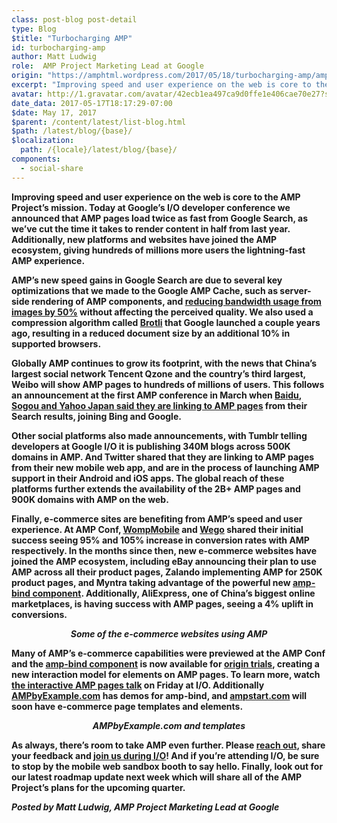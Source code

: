 ```yaml
---
class: post-blog post-detail
type: Blog
$title: "Turbocharging AMP"
id: turbocharging-amp
author: Matt Ludwig
role:  AMP Project Marketing Lead at Google
origin: "https://amphtml.wordpress.com/2017/05/18/turbocharging-amp/amp/"
excerpt: "Improving speed and user experience on the web is core to the AMP Project’s mission. Today at Google’s I/O developer conference we announced that AMP pages load twice as fast from Google Search, as we’ve cut the time it takes to render content in half from last year. Additionally, new platforms and websites have joined [&#8230;]"
avatar: http://1.gravatar.com/avatar/42ecb1ea497ca9d0ffe1e406cae70e27?s=96&d=identicon&r=G
date_data: 2017-05-17T18:17:29-07:00
$date: May 17, 2017
$parent: /content/latest/list-blog.html
$path: /latest/blog/{base}/
$localization:
  path: /{locale}/latest/blog/{base}/
components:
  - social-share
---
```


<div class="amp-wp-article-content">
<p><strong>Improving speed and user experience on the web is core to the AMP Project’s mission. Today at Google’s I/O developer conference we announced that </strong><b>AMP pages load twice as fast from Google Search, </b><strong>as</strong> <strong>we’ve cut the time it takes to render content in half from last year. Additionally, new platforms and websites have joined the AMP ecosystem, </strong><b>giving hundreds of millions more users the lightning-fast AMP experience</b><strong>.</strong></p>
<p><strong>AMP’s new speed gains in Google Search are due to several key optimizations that we made to the Google AMP Cache, such as server-side rendering of AMP components, and </strong><a href="https://developers.googleblog.com/2017/01/google-amp-cache-amp-lite-and-need-for.html"><strong>reducing bandwidth usage from images by 50%</strong></a><strong> without affecting the perceived quality. We also used a compression algorithm called </strong><a href="https://opensource.googleblog.com/2015/09/introducing-brotli-new-compression.html"><strong>Brotli</strong></a><strong> that Google launched a couple years ago, resulting in a reduced document size by an additional 10% in supported browsers.</strong></p>
<p><strong>Globally AMP continues to grow its footprint, with the news that China&#8217;s largest social network </strong><b>Tencent Qzone</b><strong> and the country&#8217;s third largest, </strong><b>Weibo</b><strong> will show AMP pages to hundreds of millions of users. This follows an announcement at the first AMP conference in March when </strong><a href="https://amphtml.wordpress.com/2017/03/07/amp-grows-its-footprint/amp/"><b>Baidu</b><strong>, </strong><b>Sogou</b><strong> and</strong><b> Yahoo Japan</b><strong> said they are linking to AMP pages</strong></a><strong> from their Search results, joining Bing and Google.</strong></p>
<p><strong>Other social platforms also made announcements, with </strong><b>Tumblr</b><strong> telling developers at Google I/O it is publishing 340M blogs across 500K domains in AMP. And </strong><b>Twitter</b><strong> shared that they are linking to AMP pages from their new mobile web app, and are in the process of launching AMP support in their Android and iOS apps. The global reach of these platforms further extends the availability of the 2B+ AMP pages and 900K domains with AMP on the web. </strong></p>
<p><strong>Finally, e-commerce sites are benefiting from AMP’s speed and user experience. At AMP Conf, </strong><a href="https://www.ampproject.org/case-studies/wompmobile/"><strong>WompMobile</strong></a><strong> and </strong><a href="https://www.ampproject.org/case-studies/wego/"><strong>Wego</strong></a><strong> shared their initial success seeing 95% and 105% increase in conversion rates with AMP respectively. In the months since then, new e-commerce websites have joined the AMP ecosystem, including </strong><b>eBay</b><strong> announcing their plan to use AMP across all their product pages, </strong><b>Zalando</b><strong> implementing AMP for 250K product pages, and </strong><b>Myntra</b><strong> taking advantage of the powerful new </strong><a href="https://amphtml.wordpress.com/2017/04/19/test-amp-bind-on-your-site-with-an-origin-trial/amp/"><strong>amp-bind component</strong></a><strong>. Additionally, </strong><b>AliExpress</b><strong>, one of China’s biggest online marketplaces, is having success with AMP pages, seeing a 4% uplift in conversions. </strong></p>
<center><i><strong><div class="wp-image alignnone size-full wp-image-1319"><amp-img layout='responsive' width="912" height="437" src="https://amphtml.files.wordpress.com/2017/05/ecomm_amp_logos.png?w=660" srcset="https://amphtml.files.wordpress.com/2017/05/ecomm_amp_logos.png?w=660 660w, https://amphtml.files.wordpress.com/2017/05/ecomm_amp_logos.png?w=150 150w, https://amphtml.files.wordpress.com/2017/05/ecomm_amp_logos.png?w=300 300w, https://amphtml.files.wordpress.com/2017/05/ecomm_amp_logos.png?w=768 768w, https://amphtml.files.wordpress.com/2017/05/ecomm_amp_logos.png 912w" sizes="(max-width: 660px) 100vw, 660px"></amp-img>Some of the e-commerce websites using AMP</strong></i></center>
<p><strong>Many of AMP&#8217;s e-commerce capabilities were previewed at the AMP Conf and the </strong><a href="https://www.ampproject.org/docs/reference/components/amp-bind"><strong>amp-bind component</strong></a><strong> is now available for </strong><a href="https://www.ampproject.org/latest/blog/test-amp-bind-on-your-site-with-an-origin-trial/"><strong>origin trials</strong></a><strong>, creating a new interaction model for elements on AMP pages. To learn more, watch </strong><a href="https://events.google.com/io/schedule/?section=may-19&amp;sid=a73c46cc-7732-4acc-b205-37be05338302"><strong>the interactive AMP pages talk</strong></a><strong> on Friday at I/O. Additionally </strong><a href="http://ampbyexample.com"><strong>AMPbyExample.com</strong></a><strong> has demos for amp-bind, and </strong><a href="http://ampstart.com"><strong>ampstart.com</strong></a><strong> will soon have e-commerce page templates and elements.</strong></p>
<p><div class="wp-image alignnone size-full wp-image-1322"><amp-img layout='responsive' width="764" height="267" src="https://amphtml.files.wordpress.com/2017/05/abe_screens.png?w=660" srcset="https://amphtml.files.wordpress.com/2017/05/abe_screens.png?w=660 660w, https://amphtml.files.wordpress.com/2017/05/abe_screens.png?w=150 150w, https://amphtml.files.wordpress.com/2017/05/abe_screens.png?w=300 300w, https://amphtml.files.wordpress.com/2017/05/abe_screens.png 764w" sizes="(max-width: 660px) 100vw, 660px"></amp-img></p>
<center><i><strong>AMPbyExample.com and templates</strong></i></center>
<p><strong>As always, there’s room to take AMP even further. Please </strong><a href="https://www.ampproject.org/support/developer/"><strong>reach out</strong></a><strong>, share your feedback and <a href="https://amphtml.wordpress.com/2017/05/16/see-amp-live-at-io-2017/amp/">join us during I/O</a>! And if you’re attending I/O, be sure to stop by the mobile web sandbox booth to say hello. Finally, look out for our latest roadmap update next week which will share all of the AMP Project’s plans for the upcoming quarter.</strong></p>
<p><em><strong>Posted by Matt Ludwig, AMP Project Marketing Lead at Google</strong></em></p><br />  
</div>

